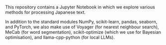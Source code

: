 This repository contains a Jupyter Notebook in which we explore various methods for processing Japanese text.

In addition to the standard modules NumPy, scikit-learn, pandas, seaborn, and PyTorch, we also make use of Voyager (for nearest neighbour search), MeCab (for word segmentation), scikit-optimize (which we use for Bayesian optimisation), and llama-cpp-python (for local LLMs).

